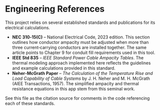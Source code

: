 # Engineering References

This project relies on several established standards and publications for its electrical calculations.

- **NEC 310‑15(C)** – National Electrical Code\, 2023 edition. This section outlines how conductor ampacity must be adjusted when more than three current‑carrying conductors are installed together. The same article points to Chapter 9 for conduit fill requirements used in this tool.
- **IEEE Std 835** – *IEEE Standard Power Cable Ampacity Tables*. The thermal modeling approach implemented here reflects the guidelines and example calculations provided in this standard.
- **Neher‑McGrath Paper** – *The Calculation of the Temperature Rise and Load Capability of Cable Systems* by J. H. Neher and M. H. McGrath (AIEE Transactions, 1957). The simplified ampacity and thermal resistance equations in this app stem from this seminal work.

See this file as the citation source for comments in the code referencing each of these standards.
